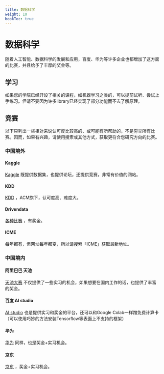 ```yaml
---
title: 数据科学
weight: 10
bookToc: true
---
```


# 数据科学

随着人工智能、数据科学的发展和应用，百度、华为等许多企业也都增加了这方面的比赛，并且给予了丰厚的奖金等。

## 学习

如果您的学院已经开设了相关的课程，如机器学习之类的，可以提前试听、尝试上手练习。但请不要因为许多library已经实现了部分功能而不去了解原理。

## 竞赛

以下只列出一些相对来说认可度比较高的、或可能有所帮助的，不是穷举所有比赛。因而，如果有兴趣，请使用搜索或其他方式，获取更符合您研究方向的比赛。

### 中国境外

#### Kaggle

[Kaggle](https://www.kaggle.com/competitions) 既提供数据集，也提供论坛，还提供竞赛，非常有价值的网站。

#### KDD

[KDD](https://www.kdd.org/) ，ACM旗下，认可度高、难度大。

#### Drivendata

[各种比赛](https://www.drivendata.org/) ，有奖金。

#### ICME

每年都有，但网址每年都变，所以请搜索「ICME」获取最新地址。


### 中国境内

#### 阿里巴巴 天池

[天池大赛](https://tianchi.aliyun.com/competition/activeList) 不仅提供了一些实习的机会，如果想要在国内工作的话，也提供了丰富的奖金。

#### 百度 AI studio

[AI studio](https://aistudio.baidu.com/aistudio/competition) 也是提供实习和奖金的平台，还可以和Google Colab一样蹭免费计算卡（可以使用巧妙的方法安装Tensorflow等表面上不支持的框架）

#### 华为

[华为](https://developer.huawei.com/consumer/cn/activity/digixActivity/digixHome) 同样，也是奖金+实习机会。

#### 京东

[京东](https://jdata.jd.com/html/list.html) ，奖金+实习机会。